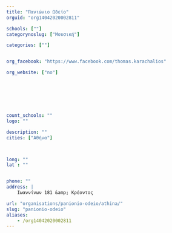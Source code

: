 ```yaml
---
title: "Πανιώνιο Ωδείο"
orguid: "org14042020002811"

schools: [""]
categorynoslug: ["Μουσική"]

categories: [""]


org_facebook: "https://www.facebook.com/thomas.karachalios"

org_website: ["no"]







count_schools: ""
logo: ""

description: ""
cities: ["Αθήνα"]



long: ""
lat : ""


phone: ""
address: |
    Ιωαννίνων 181 &amp; Κρέοντος

url: "organisations/panionio-odeio/athina/"
slug: "panionio-odeio"
aliases:
    - /org14042020002811
---
```



